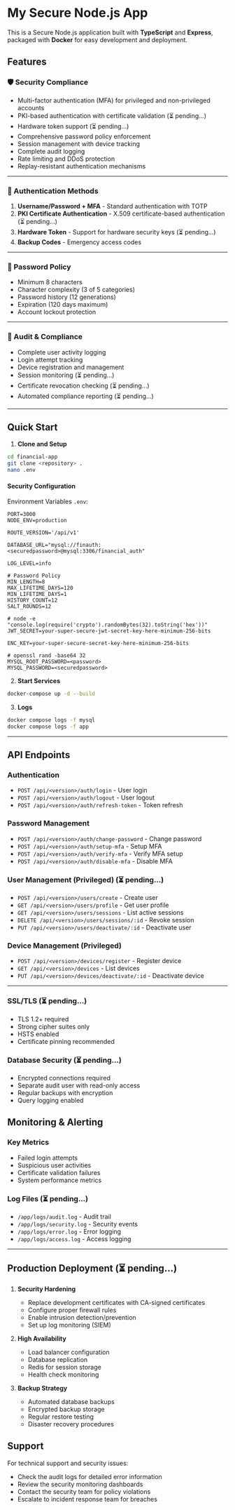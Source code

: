 # My Secure Node.js App

This is a Secure Node.js application built with **TypeScript** and **Express**, packaged with **Docker** for easy development and deployment.

## Features

### 🛡️ Security Compliance
- Multi-factor authentication (MFA) for privileged and non-privileged accounts
- PKI-based authentication with certificate validation (⏳ pending...)
- Hardware token support (⏳ pending...)
- Comprehensive password policy enforcement
- Session management with device tracking
- Complete audit logging
- Rate limiting and DDoS protection
- Replay-resistant authentication mechanisms

---

### 🔐 Authentication Methods

1. **Username/Password + MFA** - Standard authentication with TOTP
2. **PKI Certificate Authentication** - X.509 certificate-based authentication (⏳ pending...)
3. **Hardware Token** - Support for hardware security keys (⏳ pending...)
4. **Backup Codes** - Emergency access codes

---

### 🔑 Password Policy

- Minimum 8 characters
- Character complexity (3 of 5 categories)
- Password history (12 generations)
- Expiration (120 days maximum)
- Account lockout protection

---

### 🚧 Audit & Compliance

- Complete user activity logging
- Login attempt tracking
- Device registration and management
- Session monitoring (⏳ pending...)
- Certificate revocation checking (⏳ pending...)
- Automated compliance reporting (⏳ pending...)

---

## Quick Start

1. **Clone and Setup**
```bash
cd financial-app
git clone <repository> .
nano .env
```
#### Security Configuration

Environment Variables `.env`:

```
PORT=3000
NODE_ENV=production

ROUTE_VERSION='/api/v1'

DATABASE_URL="mysql://finauth:<securedpassword>@mysql:3306/financial_auth"

LOG_LEVEL=info

# Password Policy
MIN_LENGTH=8
MAX_LIFETIME_DAYS=120
MIN_LIFETIME_DAYS=1
HISTORY_COUNT=12
SALT_ROUNDS=12

# node -e "console.log(require('crypto').randomBytes(32).toString('hex'))"
JWT_SECRET=your-super-secure-jwt-secret-key-here-minimum-256-bits

ENC_KEY=your-super-secure-secret-key-here-minimum-256-bits

# openssl rand -base64 32
MYSQL_ROOT_PASSWORD=<password>
MYSQL_PASSWORD=<securedpassword>
```

2. **Start Services**
```bash
docker-compose up -d --build
```

3. **Logs**
```bash
docker compose logs -f mysql
docker compose logs -f app
```

---

## API Endpoints

### Authentication
- `POST /api/<version>/auth/login` - User login
- `POST /api/<version>/auth/logout` - User logout  
- `POST /api/<version>/auth/refresh-token` - Token refresh

### Password Management
- `POST /api/<version>/auth/change-password` - Change password
- `POST /api/<version>/auth/setup-mfa` - Setup MFA
- `POST /api/<version>/auth/verify-mfa` - Verify MFA setup
- `POST /api/<version>/auth/disable-mfa` - Disable MFA

### User Management (Privileged) (⏳ pending...)
- `POST /api/<version>/users/create` - Create user
- `GET /api/<version>/users/profile` - Get user profile
- `GET /api/<version>/users/sessions` - List active sessions
- `DELETE /api/<version>/users/sessions/:id` - Revoke session
- `PUT /api/<version>/users/deactivate/:id` - Deactivate user

### Device Management (Privileged) 
- `POST /api/<version>/devices/register` - Register device
- `GET /api/<version>/devices` - List devices
- `PUT /api/<version>/devices/deactivate/:id` - Deactivate device

---

### SSL/TLS (⏳ pending...)
- TLS 1.2+ required
- Strong cipher suites only
- HSTS enabled
- Certificate pinning recommended

### Database Security (⏳ pending...)
- Encrypted connections required
- Separate audit user with read-only access
- Regular backups with encryption
- Query logging enabled

## Monitoring & Alerting

### Key Metrics
- Failed login attempts
- Suspicious user activities  
- Certificate validation failures
- System performance metrics

### Log Files (⏳ pending...)
- `/app/logs/audit.log` - Audit trail
- `/app/logs/security.log` - Security events
- `/app/logs/error.log` - Error logging
- `/app/logs/access.log` - Access logging

---

## Production Deployment (⏳ pending...)

1. **Security Hardening**
   - Replace development certificates with CA-signed certificates
   - Configure proper firewall rules
   - Enable intrusion detection/prevention
   - Set up log monitoring (SIEM)

2. **High Availability**
   - Load balancer configuration
   - Database replication
   - Redis for session storage
   - Health check monitoring

3. **Backup Strategy**
   - Automated database backups
   - Encrypted backup storage
   - Regular restore testing
   - Disaster recovery procedures


## Support

For technical support and security issues:
- Check the audit logs for detailed error information
- Review the security monitoring dashboards
- Contact the security team for policy violations
- Escalate to incident response team for breaches
